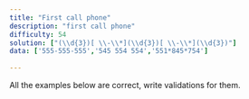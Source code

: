 ```yaml
---
title: "First call phone"
description: "first call phone"
difficulty: 54
solution: ["(\\d{3})[ \\-\\*](\\d{3})[ \\-\\*](\\d{3})"]
data: ['555-555-555','545 554 554','551*845*754']
        
---
```



All the examples below are correct, write validations for them.